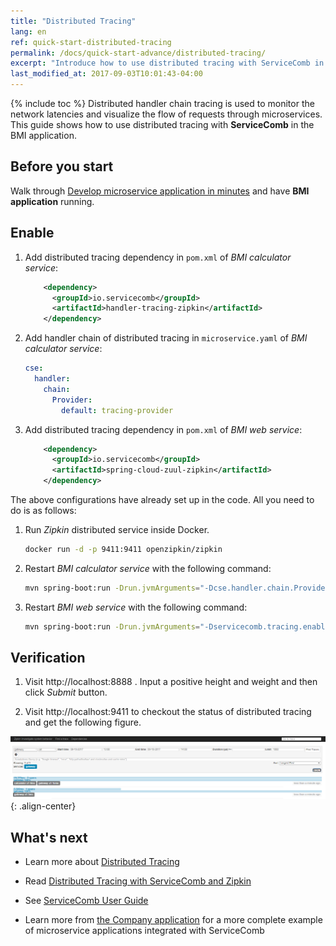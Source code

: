 ```yaml
---
title: "Distributed Tracing"
lang: en
ref: quick-start-distributed-tracing
permalink: /docs/quick-start-advance/distributed-tracing/
excerpt: "Introduce how to use distributed tracing with ServiceComb in the BMI application"
last_modified_at: 2017-09-03T10:01:43-04:00
---
```


{% include toc %}
Distributed handler chain tracing is used to monitor the network latencies and visualize the flow of requests through microservices. This guide shows how to use distributed tracing with **ServiceComb** in the BMI application.

## Before you start

Walk through [Develop microservice application in minutes](/docs/quick-start-bmi/) and have **BMI application** running. 

## Enable

1. Add distributed tracing dependency in `pom.xml` of *BMI calculator service*:

   ```xml
       <dependency>
         <groupId>io.servicecomb</groupId>
         <artifactId>handler-tracing-zipkin</artifactId>
       </dependency>
   ```

2. Add handler chain of distributed tracing in `microservice.yaml` of *BMI calculator service*:

   ```yaml
   cse:
     handler:
       chain:
         Provider:
           default: tracing-provider
   ```

3. Add distributed tracing dependency in `pom.xml` of *BMI web service*:

   ```xml
       <dependency>
         <groupId>io.servicecomb</groupId>
         <artifactId>spring-cloud-zuul-zipkin</artifactId>
       </dependency>
   ```

The above configurations have already set up in the code. All you need to do is as follows:

1. Run *Zipkin* distributed service inside Docker.

   ```bash
   docker run -d -p 9411:9411 openzipkin/zipkin
   ```

2. Restart *BMI calculator service* with the following command:

   ```bash
   mvn spring-boot:run -Drun.jvmArguments="-Dcse.handler.chain.Provider.default=tracing-provider"
   ```
   
3. Restart *BMI web service* with the following command:

   ```bash
   mvn spring-boot:run -Drun.jvmArguments="-Dservicecomb.tracing.enabled=true"
   ```

## Verification

1. Visit <a>http://localhost:8888</a> . Input a positive height and weight and then click *Submit* button.

2. Visit <a>http://localhost:9411</a> to checkout the status of distributed tracing and get the following figure.

![Distributed tracing result](/assets/images/distributed-tracing-result.png){: .align-center}

## What's next

* Learn more about [Distributed Tracing](/users/distributed-tracing/)

* Read [Distributed Tracing with ServiceComb and Zipkin](/docs/tracing-with-servicecomb/)

* See [ServiceComb User Guide](/users/)

* Learn more from [the Company application](/docs/linuxcon-workshop-demo/) for a more complete example of microservice applications integrated with ServiceComb
